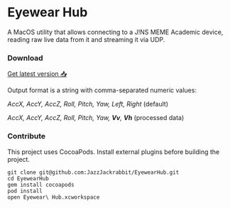 # Eyewear Hub

A MacOS utility that allows connecting to a J!NS MEME Academic device, reading raw live data from it and streaming it via UDP.

### Download

[Get latest version 📥 ]( https://github.com/JazzJackrabbit/EyewearHub/releases/download/boar/Eyewear.Hub.zip )

Output format is a string with comma-separated numeric values: 

*AccX, AccY, AccZ, Roll, Pitch, Yaw, Left, Right* (default) 

*AccX, AccY, AccZ, Roll, Pitch, Yaw, **Vv**, **Vh*** (processed data)

### Contribute

This project uses CocoaPods.
Install external plugins before building the project.

```
git clone git@github.com:JazzJackrabbit/EyewearHub.git
cd EyewearHub
gem install cocoapods
pod install
open Eyewear\ Hub.xcworkspace
```
